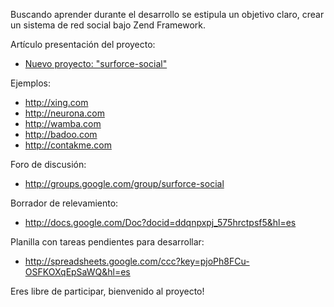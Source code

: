 Buscando aprender durante el desarrollo se estipula un objetivo claro, crear un sistema de red social bajo Zend Framework.

Artículo presentación del proyecto:
  * [Nuevo proyecto: "surforce-social"](http://phpsenior.blogspot.com/2007/12/nuevo-proyecto-surforce-social.html)


Ejemplos:
  * http://xing.com
  * http://neurona.com
  * http://wamba.com
  * http://badoo.com
  * http://contakme.com

Foro de discusión:
  * http://groups.google.com/group/surforce-social

Borrador de relevamiento:
  * http://docs.google.com/Doc?docid=ddqnpxpj_575hrctpsf5&hl=es

Planilla con tareas pendientes para desarrollar:
  * http://spreadsheets.google.com/ccc?key=pjoPh8FCu-OSFKOXqEpSaWQ&hl=es

Eres libre de participar, bienvenido al proyecto!